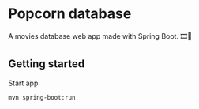 # Popcorn database
A movies database web app made with Spring Boot. 🎞️🍿

## Getting started

Start app
```
mvn spring-boot:run
```
